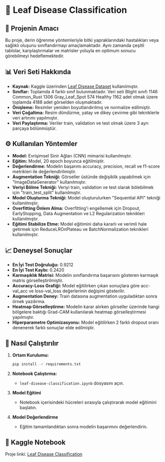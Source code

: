 # 🍃 Leaf Disease Classification

## 🎯 Projenin Amacı

Bu proje, derin öğrenme yöntemleriyle bitki yapraklarındaki hastalıkları veya sağlıklı oluşunu sınıflandırmayı amaçlamaktadır. Aynı zamanda çeşitli tablolar, karşılaştırmalar ve matrisler yoluyla en optimum sonucu görebilmeyi hedeflemektedir.

## 📊 Veri Seti Hakkında

- **Kaynak:** Kaggle üzerinden [Leaf Disease Dataset](https://www.kaggle.com/datasets/smaranjitghose/corn-or-maize-leaf-disease-dataset) kullanılmıştır.
- **Sınıflar:** Toplamda 4 farklı sınıf bulunmaktadır. Veri seti Blight sınıfı 1146 Common_Rust 1306 Gray_Leaf_Spot 574 Healthy 1162 adet olmak üzere toplamda 4188 adet görselden oluşmaktadır.
- **Önişleme:** Resimler yeniden boyutlandırılmış ve normalize edilmiştir.
- **Veri Çoğaltma:** Resim döndürme, yatay ve dikey çevirme gibi tekniklerle veri artırımı yapılmıştır.
- **Veri Paylaştırma:** Veriler train, validation ve test olmak üzere 3 ayrı parçaya bölünmüştür.

## ⚙️ Kullanılan Yöntemler

- **Model:** Evrişimsel Sinir Ağları (CNN) mimarisi kullanılmıştır.    
- **Eğitim:** Model, 20 epoch boyunca eğitilmiştir.  
- **Değerlendirme:** Modelin başarımı accuracy, precision, recall ve f1-score metrikleri ile değerlendirilmiştir.
- **Augmentation Tekniği:** Görseller üstünde değişiklik yapabilmek için "ImageDataGenerator" kullanılmıştır.
- **Veriyi Bölme Tekniği:** Veriyi train, validation ve test olarak bölebilmek için "train_test_split" kullanılmıştır.
- **Model Oluşturma Tekniği:** Model oluşturulurken "Sequential API" tekniği kullanılmıştır.
- **Overfitting Önlem Alma:** Overfitting'i engellemek için Dropout, EarlyStopping, Data Augmentation ve L2 Regularization teknikleri kullanılmıştır.
- **Eğitimi Stabilize Etme:** Model eğitimini daha kararlı ve verimli hale getirmek için ReduceLROnPlateau ve BatchNormalization teknikleri kullanılmıştır.

## 📈 Deneysel Sonuçlar

- **En İyi Test Doğruluğu:** 0.9212
- **En İyi Test Kaybı:** 0.2420
- **Karmaşıklık Matrisi:** Modelin sınıflandırma başarısını gösteren karmaşık matris görselleştirilmiştir.
- **Accuracy-Loss Grafiği:** Model eğitilirken çıkan sonuçlara göre acc-val_acc ve loss-val_loss değerlerinin değişimi gösterilir.
- **Augmentation Deney:** Train datasına augmentation uyguladıktan sonra örnek yazdırma.
- **Heatmap Görselleştirme:** Modelin karar alırken görseller üzerinde hangi bölgelere baktığı Grad-CAM kullanılarak heatmap görselleştirmesi yapılmıştır.
- **Hiperparametre Optimizasyonu:** Model eğitilirken 2 farklı dropout oranı denenerek farklı sonuçlar elde edilmiştir.

## 🚀 Nasıl Çalıştırılır

1. **Ortam Kurulumu:**
   ```bash
   pip install -r requirements.txt

2. **Notebook Çalıştırma:**
   - `leaf-disease-classification.ipynb` dosyasını açın.

3. **Model Eğitimi**
   - Notebook içerisindeki hücreleri sırasıyla çalıştırarak model eğitimini başlatın.

4. **Model Değerlendirme**
   - Eğitim tamamlandıktan sonra modelin başarımını değerlendirin.

## 🔗 Kaggle Notebook
Proje linki: [Leaf Disease Classification](https://www.kaggle.com/code/skutukte/leaf-disease-classification)




